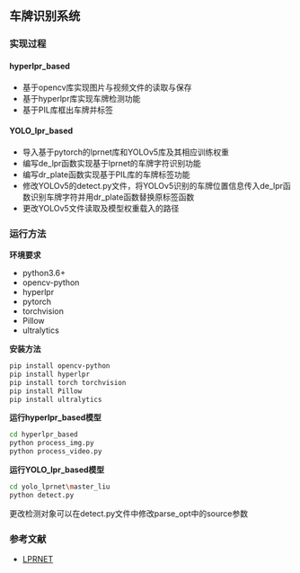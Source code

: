 ## 车牌识别系统

### 实现过程

#### hyperlpr_based
- 基于opencv库实现图片与视频文件的读取与保存
- 基于hyperlpr库实现车牌检测功能
- 基于PIL库框出车牌并标签

#### YOLO_lpr_based
- 导入基于pytorch的lprnet库和YOLOv5库及其相应训练权重
- 编写de_lpr函数实现基于lprnet的车牌字符识别功能
- 编写dr_plate函数实现基于PIL库的车牌标签功能
- 修改YOLOv5的detect.py文件，将YOLOv5识别的车牌位置信息传入de_lpr函数识别车牌字符并用dr_plate函数替换原标签函数
- 更改YOLOv5文件读取及模型权重载入的路径

### 运行方法
**环境要求**
- python3.6+
- opencv-python
- hyperlpr
- pytorch
- torchvision
- Pillow
- ultralytics


**安装方法**
```bash
pip install opencv-python
pip install hyperlpr
pip install torch torchvision
pip install Pillow
pip install ultralytics
```

**运行hyperlpr_based模型**
```bash
cd hyperlpr_based
python process_img.py
python process_video.py
```
**运行YOLO_lpr_based模型**
```bash
cd yolo_lprnet\master_liu
python detect.py
```
更改检测对象可以在detect.py文件中修改parse_opt中的source参数
### 参考文献

- [LPRNET](https://arxiv.org/abs/1806.10447)
